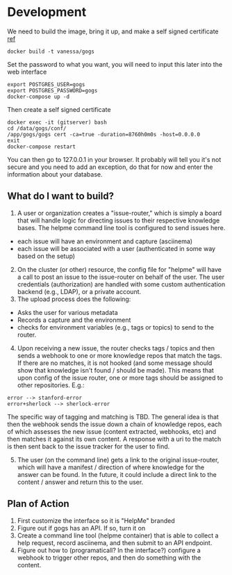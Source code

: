 # Development

We need to build the image, bring it up, and make a self signed certificate [ref](https://github.com/msis/docker-compose-nginx-gogs)

```
docker build -t vanessa/gogs
```

Set the password to what you want, you will need to input this later into the web interface


```
export POSTGRES_USER=gogs 
export POSTGRES_PASSWORD=gogs 
docker-compose up -d
```

Then create a self signed certificate

```
docker exec -it (gitserver) bash
cd /data/gogs/conf/
/app/gogs/gogs cert -ca=true -duration=8760h0m0s -host=0.0.0.0
exit
docker-compose restart
```

You can then go to 127.0.0.1 in your browser. It probably will tell you it's not secure and you need to add an exception, do that for now and enter the information about your database.

## What do I want to build?

1. A user or organization creates a "issue-router," which is simply a board that will handle logic for directing issues to their respective knowledge bases.  The helpme command line tool is configured to send issues here.
 - each issue will have an environment and capture (asciinema)
 - each issue will be associated with a user (authenticated in some way based on the setup)
2. On the cluster (or other) resource, the config file for "helpme" will have a call to post an issue to the issue-router on behalf of the user. The user credentials (authorization) are handled with some custom authentication backend (e.g., LDAP), or a private account.
3. The upload process does the following:
 - Asks the user for various metadata
 - Records a capture and the environment
 - checks for environment variables (e.g., tags or topics) to send to the router.
4. Upon receiving a new issue, the router checks tags / topics and then sends a webhook to one or more knowledge repos that match the tags. If there are no matches, it is not hooked (and some message should show that knowledge isn't found / should be made). This means that upon config of the issue router, one or more tags should be assigned to other repositories. E.g.:

 
```
error --> stanford-error
error+sherlock --> sherlock-error
```

The specific way of tagging and matching is TBD. The general idea is that then the webhook sends the issue down a chain of knowledge repos, each of which assesses the new issue (content extracted, webhooks, etc) and then matches it against its own content. A response with a uri to the match is then sent back to the issue tracker for the user to find.

5. The user (on the command line) gets a link to the original issue-router, which will have a manifest / direction of where knowledge for the answer can be found. In the future, it could include a direct link to the content / answer and return this to the user.

## Plan of Action

1. First customize the interface so it is "HelpMe" branded
2. Figure out if gogs has an API. If so, turn it on
3. Create a command line tool (helpme container) that is able to collect a help request, record asciinema, and then submit to an API endpoint.
4. Figure out how to (programaticall? In the interface?) configure a webhook to trigger other repos, and then do something with the content.
